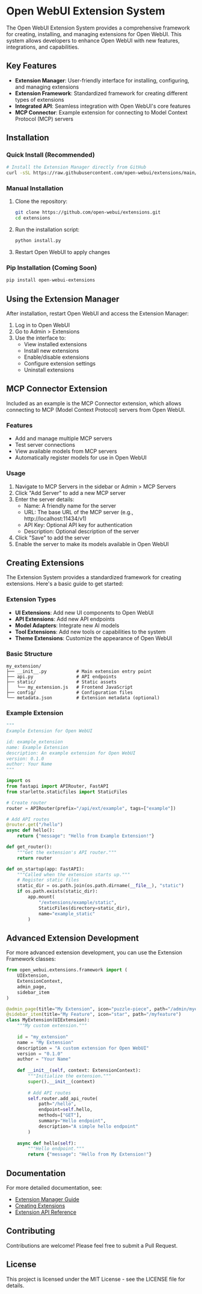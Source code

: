 # Open WebUI Extension System

The Open WebUI Extension System provides a comprehensive framework for creating, installing, and managing extensions for Open WebUI. This system allows developers to enhance Open WebUI with new features, integrations, and capabilities.

## Key Features

- **Extension Manager**: User-friendly interface for installing, configuring, and managing extensions
- **Extension Framework**: Standardized framework for creating different types of extensions
- **Integrated API**: Seamless integration with Open WebUI's core features
- **MCP Connector**: Example extension for connecting to Model Context Protocol (MCP) servers

## Installation

### Quick Install (Recommended)

```bash
# Install the Extension Manager directly from GitHub
curl -sSL https://raw.githubusercontent.com/open-webui/extensions/main/install.sh | bash
```

### Manual Installation

1. Clone the repository:
   ```bash
   git clone https://github.com/open-webui/extensions.git
   cd extensions
   ```

2. Run the installation script:
   ```bash
   python install.py
   ```

3. Restart Open WebUI to apply changes

### Pip Installation (Coming Soon)

```bash
pip install open-webui-extensions
```

## Using the Extension Manager

After installation, restart Open WebUI and access the Extension Manager:

1. Log in to Open WebUI
2. Go to Admin > Extensions
3. Use the interface to:
   - View installed extensions
   - Install new extensions
   - Enable/disable extensions
   - Configure extension settings
   - Uninstall extensions

## MCP Connector Extension

Included as an example is the MCP Connector extension, which allows connecting to MCP (Model Context Protocol) servers from Open WebUI.

### Features

- Add and manage multiple MCP servers
- Test server connections
- View available models from MCP servers
- Automatically register models for use in Open WebUI

### Usage

1. Navigate to MCP Servers in the sidebar or Admin > MCP Servers
2. Click "Add Server" to add a new MCP server
3. Enter the server details:
   - Name: A friendly name for the server
   - URL: The base URL of the MCP server (e.g., http://localhost:11434/v1)
   - API Key: Optional API key for authentication
   - Description: Optional description of the server
4. Click "Save" to add the server
5. Enable the server to make its models available in Open WebUI

## Creating Extensions

The Extension System provides a standardized framework for creating extensions. Here's a basic guide to get started:

### Extension Types

- **UI Extensions**: Add new UI components to Open WebUI
- **API Extensions**: Add new API endpoints
- **Model Adapters**: Integrate new AI models
- **Tool Extensions**: Add new tools or capabilities to the system
- **Theme Extensions**: Customize the appearance of Open WebUI

### Basic Structure

```
my_extension/
├── __init__.py           # Main extension entry point
├── api.py                # API endpoints
├── static/               # Static assets
│   └── my_extension.js   # Frontend JavaScript
├── config/               # Configuration files
└── metadata.json         # Extension metadata (optional)
```

### Example Extension

```python
"""
Example Extension for Open WebUI

id: example_extension
name: Example Extension
description: An example extension for Open WebUI
version: 0.1.0
author: Your Name
"""

import os
from fastapi import APIRouter, FastAPI
from starlette.staticfiles import StaticFiles

# Create router
router = APIRouter(prefix="/api/ext/example", tags=["example"])

# Add API routes
@router.get("/hello")
async def hello():
    return {"message": "Hello from Example Extension!"}

def get_router():
    """Get the extension's API router."""
    return router

def on_startup(app: FastAPI):
    """Called when the extension starts up."""
    # Register static files
    static_dir = os.path.join(os.path.dirname(__file__), "static")
    if os.path.exists(static_dir):
        app.mount(
            "/extensions/example/static",
            StaticFiles(directory=static_dir),
            name="example_static"
        )
```

## Advanced Extension Development

For more advanced extension development, you can use the Extension Framework classes:

```python
from open_webui.extensions.framework import (
    UIExtension,
    ExtensionContext,
    admin_page,
    sidebar_item
)

@admin_page(title="My Extension", icon="puzzle-piece", path="/admin/myext")
@sidebar_item(title="My Feature", icon="star", path="/myfeature")
class MyExtension(UIExtension):
    """My custom extension."""
    
    id = "my_extension"
    name = "My Extension"
    description = "A custom extension for Open WebUI"
    version = "0.1.0"
    author = "Your Name"
    
    def __init__(self, context: ExtensionContext):
        """Initialize the extension."""
        super().__init__(context)
        
        # Add API routes
        self.router.add_api_route(
            path="/hello",
            endpoint=self.hello,
            methods=["GET"],
            summary="Hello endpoint",
            description="A simple hello endpoint"
        )
    
    async def hello(self):
        """Hello endpoint."""
        return {"message": "Hello from My Extension!"}
```

## Documentation

For more detailed documentation, see:

- [Extension Manager Guide](docs/extension_manager.md)
- [Creating Extensions](docs/creating_extensions.md)
- [Extension API Reference](docs/extension_api.md)

## Contributing

Contributions are welcome! Please feel free to submit a Pull Request.

## License

This project is licensed under the MIT License - see the LICENSE file for details.
